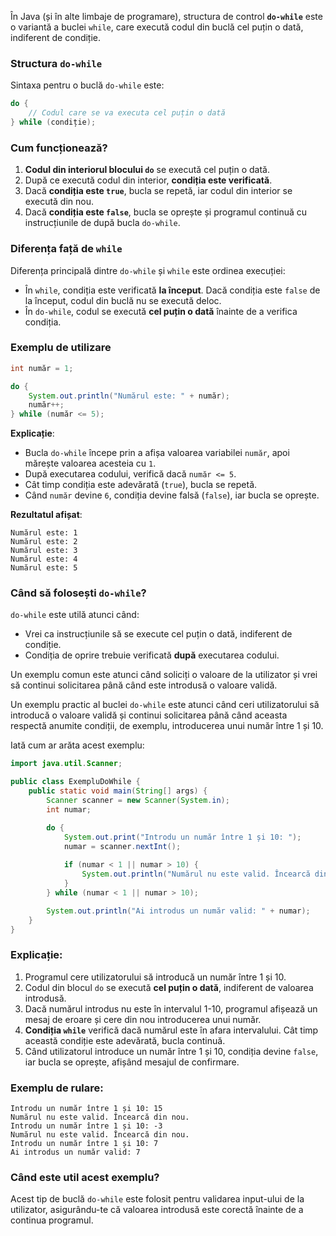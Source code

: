 În Java (și în alte limbaje de programare), structura de control **`do-while`** este o variantă a buclei `while`, care execută codul din buclă cel puțin o dată, indiferent de condiție.

### Structura `do-while`

Sintaxa pentru o buclă `do-while` este:

```java
do {
    // Codul care se va executa cel puțin o dată
} while (condiție);
```

### Cum funcționează?

1. **Codul din interiorul blocului `do`** se execută cel puțin o dată.
2. După ce execută codul din interior, **condiția este verificată**.
3. Dacă **condiția este `true`**, bucla se repetă, iar codul din interior se execută din nou.
4. Dacă **condiția este `false`**, bucla se oprește și programul continuă cu instrucțiunile de după bucla `do-while`.

### Diferența față de `while`

Diferența principală dintre `do-while` și `while` este ordinea execuției:
- În `while`, condiția este verificată **la început**. Dacă condiția este `false` de la început, codul din buclă nu se execută deloc.
- În `do-while`, codul se execută **cel puțin o dată** înainte de a verifica condiția.

### Exemplu de utilizare

```java
int număr = 1;

do {
    System.out.println("Numărul este: " + număr);
    număr++;
} while (număr <= 5);
```

**Explicație**:
- Bucla `do-while` începe prin a afișa valoarea variabilei `număr`, apoi mărește valoarea acesteia cu `1`.
- După executarea codului, verifică dacă `număr <= 5`.
- Cât timp condiția este adevărată (`true`), bucla se repetă.
- Când `număr` devine `6`, condiția devine falsă (`false`), iar bucla se oprește.

**Rezultatul afișat**:
```
Numărul este: 1
Numărul este: 2
Numărul este: 3
Numărul este: 4
Numărul este: 5
```

### Când să folosești `do-while`?

`do-while` este utilă atunci când:
- Vrei ca instrucțiunile să se execute cel puțin o dată, indiferent de condiție.
- Condiția de oprire trebuie verificată **după** executarea codului. 

Un exemplu comun este atunci când soliciți o valoare de la utilizator și vrei să continui solicitarea până când este introdusă o valoare validă.

Un exemplu practic al buclei `do-while` este atunci când ceri utilizatorului să introducă o valoare validă și continui solicitarea până când aceasta respectă anumite condiții, de exemplu, introducerea unui număr între 1 și 10.

Iată cum ar arăta acest exemplu:

```java
import java.util.Scanner;

public class ExempluDoWhile {
    public static void main(String[] args) {
        Scanner scanner = new Scanner(System.in);
        int numar;

        do {
            System.out.print("Introdu un număr între 1 și 10: ");
            numar = scanner.nextInt();
            
            if (numar < 1 || numar > 10) {
                System.out.println("Numărul nu este valid. Încearcă din nou.");
            }
        } while (numar < 1 || numar > 10);

        System.out.println("Ai introdus un număr valid: " + numar);
    }
}
```

### Explicație:

1. Programul cere utilizatorului să introducă un număr între 1 și 10.
2. Codul din blocul `do` se execută **cel puțin o dată**, indiferent de valoarea introdusă.
3. Dacă numărul introdus nu este în intervalul 1-10, programul afișează un mesaj de eroare și cere din nou introducerea unui număr.
4. **Condiția `while`** verifică dacă numărul este în afara intervalului. Cât timp această condiție este adevărată, bucla continuă.
5. Când utilizatorul introduce un număr între 1 și 10, condiția devine `false`, iar bucla se oprește, afișând mesajul de confirmare.

### Exemplu de rulare:

```
Introdu un număr între 1 și 10: 15
Numărul nu este valid. Încearcă din nou.
Introdu un număr între 1 și 10: -3
Numărul nu este valid. Încearcă din nou.
Introdu un număr între 1 și 10: 7
Ai introdus un număr valid: 7
```

### Când este util acest exemplu?
Acest tip de buclă `do-while` este folosit pentru validarea input-ului de la utilizator, asigurându-te că valoarea introdusă este corectă înainte de a continua programul.
